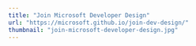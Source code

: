 ```yaml
---
title: "Join Microsoft Developer Design"
url: "https://microsoft.github.io/join-dev-design/"
thumbnail: "join-microsoft-developer-design.jpg"
---
```

